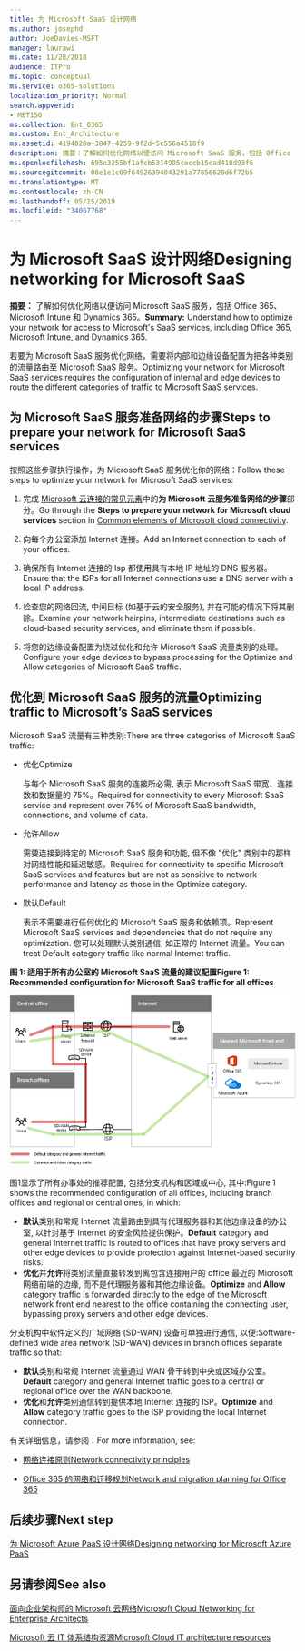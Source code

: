 ```yaml
---
title: 为 Microsoft SaaS 设计网络
ms.author: josephd
author: JoeDavies-MSFT
manager: laurawi
ms.date: 11/28/2018
audience: ITPro
ms.topic: conceptual
ms.service: o365-solutions
localization_priority: Normal
search.appverid:
- MET150
ms.collection: Ent_O365
ms.custom: Ent_Architecture
ms.assetid: 4194020a-3847-4259-9f2d-5c556a4510f9
description: 摘要：了解如何优化网络以便访问 Microsoft SaaS 服务，包括 Office 365、Microsoft Intune 和 Dynamics 365。
ms.openlocfilehash: 695e3255bf1afcb5314985caccb15ead410d93f6
ms.sourcegitcommit: 08e1e1c09f64926394043291a77856620d6f72b5
ms.translationtype: MT
ms.contentlocale: zh-CN
ms.lasthandoff: 05/15/2019
ms.locfileid: "34067768"
---
```

# <a name="designing-networking-for-microsoft-saas"></a><span data-ttu-id="ad5f1-103">为 Microsoft SaaS 设计网络</span><span class="sxs-lookup"><span data-stu-id="ad5f1-103">Designing networking for Microsoft SaaS</span></span>

 <span data-ttu-id="ad5f1-104">**摘要：** 了解如何优化网络以便访问 Microsoft SaaS 服务，包括 Office 365、Microsoft Intune 和 Dynamics 365。</span><span class="sxs-lookup"><span data-stu-id="ad5f1-104">**Summary:** Understand how to optimize your network for access to Microsoft's SaaS services, including Office 365, Microsoft Intune, and Dynamics 365.</span></span>
  
<span data-ttu-id="ad5f1-105">若要为 Microsoft SaaS 服务优化网络，需要将内部和边缘设备配置为把各种类别的流量路由至 Microsoft SaaS 服务。</span><span class="sxs-lookup"><span data-stu-id="ad5f1-105">Optimizing your network for Microsoft SaaS services requires the configuration of internal and edge devices to route the different categories of traffic to Microsoft SaaS services.</span></span>
  
## <a name="steps-to-prepare-your-network-for-microsoft-saas-services"></a><span data-ttu-id="ad5f1-106">为 Microsoft SaaS 服务准备网络的步骤</span><span class="sxs-lookup"><span data-stu-id="ad5f1-106">Steps to prepare your network for Microsoft SaaS services</span></span>

<span data-ttu-id="ad5f1-107">按照这些步骤执行操作，为 Microsoft SaaS 服务优化你的网络：</span><span class="sxs-lookup"><span data-stu-id="ad5f1-107">Follow these steps to optimize your network for Microsoft SaaS services:</span></span>
  
1. <span data-ttu-id="ad5f1-108">完成 [Microsoft 云连接的常见元素](common-elements-of-microsoft-cloud-connectivity.md)中的**为 Microsoft 云服务准备网络的步骤**部分。</span><span class="sxs-lookup"><span data-stu-id="ad5f1-108">Go through the **Steps to prepare your network for Microsoft cloud services** section in [Common elements of Microsoft cloud connectivity](common-elements-of-microsoft-cloud-connectivity.md).</span></span>
    
2. <span data-ttu-id="ad5f1-109">向每个办公室添加 Internet 连接。</span><span class="sxs-lookup"><span data-stu-id="ad5f1-109">Add an Internet connection to each of your offices.</span></span>
    
3. <span data-ttu-id="ad5f1-110">确保所有 Internet 连接的 Isp 都使用具有本地 IP 地址的 DNS 服务器。</span><span class="sxs-lookup"><span data-stu-id="ad5f1-110">Ensure that the ISPs for all Internet connections use a DNS server with a local IP address.</span></span>
    
4. <span data-ttu-id="ad5f1-111">检查您的网络回流, 中间目标 (如基于云的安全服务), 并在可能的情况下将其删除。</span><span class="sxs-lookup"><span data-stu-id="ad5f1-111">Examine your network hairpins, intermediate destinations such as cloud-based security services, and eliminate them if possible.</span></span>
    
5. <span data-ttu-id="ad5f1-112">将您的边缘设备配置为绕过优化和允许 Microsoft SaaS 流量类别的处理。</span><span class="sxs-lookup"><span data-stu-id="ad5f1-112">Configure your edge devices to bypass processing for the Optimize and Allow categories of Microsoft SaaS traffic.</span></span>

## <a name="optimizing-traffic-to-microsofts-saas-services"></a><span data-ttu-id="ad5f1-113">优化到 Microsoft SaaS 服务的流量</span><span class="sxs-lookup"><span data-stu-id="ad5f1-113">Optimizing traffic to Microsoft’s SaaS services</span></span>    

<span data-ttu-id="ad5f1-114">Microsoft SaaS 流量有三种类别:</span><span class="sxs-lookup"><span data-stu-id="ad5f1-114">There are three categories of Microsoft SaaS traffic:</span></span>

- <span data-ttu-id="ad5f1-115">优化</span><span class="sxs-lookup"><span data-stu-id="ad5f1-115">Optimize</span></span>

  <span data-ttu-id="ad5f1-116">与每个 Microsoft SaaS 服务的连接所必需, 表示 Microsoft SaaS 带宽、连接数和数据量的 75%。</span><span class="sxs-lookup"><span data-stu-id="ad5f1-116">Required for connectivity to every Microsoft SaaS service and represent over 75% of Microsoft SaaS bandwidth, connections, and volume of data.</span></span>

- <span data-ttu-id="ad5f1-117">允许</span><span class="sxs-lookup"><span data-stu-id="ad5f1-117">Allow</span></span>

  <span data-ttu-id="ad5f1-118">需要连接到特定的 Microsoft SaaS 服务和功能, 但不像 "优化" 类别中的那样对网络性能和延迟敏感。</span><span class="sxs-lookup"><span data-stu-id="ad5f1-118">Required for connectivity to specific Microsoft SaaS services and features but are not as sensitive to network performance and latency as those in the Optimize category.</span></span>

- <span data-ttu-id="ad5f1-119">默认</span><span class="sxs-lookup"><span data-stu-id="ad5f1-119">Default</span></span>

  <span data-ttu-id="ad5f1-120">表示不需要进行任何优化的 Microsoft SaaS 服务和依赖项。</span><span class="sxs-lookup"><span data-stu-id="ad5f1-120">Represent Microsoft SaaS services and dependencies that do not require any optimization.</span></span> <span data-ttu-id="ad5f1-121">您可以处理默认类别通信, 如正常的 Internet 流量。</span><span class="sxs-lookup"><span data-stu-id="ad5f1-121">You can treat Default category traffic like normal Internet traffic.</span></span>


<span data-ttu-id="ad5f1-122">**图 1: 适用于所有办公室的 Microsoft SaaS 流量的建议配置**</span><span class="sxs-lookup"><span data-stu-id="ad5f1-122">**Figure 1: Recommended configuration for Microsoft SaaS traffic for all offices**</span></span>

![图 1: 适用于所有办公室的 Microsoft SaaS 流量的建议配置](media/Network-Poster/SaaS1.png)

<span data-ttu-id="ad5f1-124">图1显示了所有办事处的推荐配置, 包括分支机构和区域或中心, 其中:</span><span class="sxs-lookup"><span data-stu-id="ad5f1-124">Figure 1 shows the recommended configuration of all offices, including branch offices and regional or central ones, in which:</span></span>

- <span data-ttu-id="ad5f1-125">**默认**类别和常规 Internet 流量路由到具有代理服务器和其他边缘设备的办公室, 以针对基于 Internet 的安全风险提供保护。</span><span class="sxs-lookup"><span data-stu-id="ad5f1-125">**Default** category and general Internet traffic is routed to offices that have proxy servers and other edge devices to provide protection against Internet-based security risks.</span></span>
- <span data-ttu-id="ad5f1-126">**优化**并**允许**将类别流量直接转发到离包含连接用户的 office 最近的 Microsoft 网络前端的边缘, 而不是代理服务器和其他边缘设备。</span><span class="sxs-lookup"><span data-stu-id="ad5f1-126">**Optimize** and **Allow** category traffic is forwarded directly to the edge of the Microsoft network front end nearest to the office containing the connecting user, bypassing proxy servers and other edge devices.</span></span>

<span data-ttu-id="ad5f1-127">分支机构中软件定义的广域网络 (SD-WAN) 设备可单独进行通信, 以便:</span><span class="sxs-lookup"><span data-stu-id="ad5f1-127">Software-defined wide area network (SD-WAN) devices in branch offices separate traffic so that:</span></span> 

- <span data-ttu-id="ad5f1-128">**默认**类别和常规 Internet 流量通过 WAN 骨干转到中央或区域办公室。</span><span class="sxs-lookup"><span data-stu-id="ad5f1-128">**Default** category and general Internet traffic goes to a central or regional office over the WAN backbone.</span></span> 
- <span data-ttu-id="ad5f1-129">**优化**和**允许**类别通信转到提供本地 Internet 连接的 ISP。</span><span class="sxs-lookup"><span data-stu-id="ad5f1-129">**Optimize** and **Allow** category traffic goes to the ISP providing the local Internet connection.</span></span>
  
<span data-ttu-id="ad5f1-130">有关详细信息，请参阅：</span><span class="sxs-lookup"><span data-stu-id="ad5f1-130">For more information, see:</span></span>
  
- [<span data-ttu-id="ad5f1-131">网络连接原则</span><span class="sxs-lookup"><span data-stu-id="ad5f1-131">Network connectivity principles</span></span>](https://aka.ms/expressrouteoffice365)

- [<span data-ttu-id="ad5f1-132">Office 365 的网络和迁移规划</span><span class="sxs-lookup"><span data-stu-id="ad5f1-132">Network and migration planning for Office 365</span></span>](https://aka.ms/tune)
    
## <a name="next-step"></a><span data-ttu-id="ad5f1-133">后续步骤</span><span class="sxs-lookup"><span data-stu-id="ad5f1-133">Next step</span></span>

[<span data-ttu-id="ad5f1-134">为 Microsoft Azure PaaS 设计网络</span><span class="sxs-lookup"><span data-stu-id="ad5f1-134">Designing networking for Microsoft Azure PaaS</span></span>](designing-networking-for-microsoft-azure-paas.md)
    
## <a name="see-also"></a><span data-ttu-id="ad5f1-135">另请参阅</span><span class="sxs-lookup"><span data-stu-id="ad5f1-135">See also</span></span>

[<span data-ttu-id="ad5f1-136">面向企业架构师的 Microsoft 云网络</span><span class="sxs-lookup"><span data-stu-id="ad5f1-136">Microsoft Cloud Networking for Enterprise Architects</span></span>](microsoft-cloud-networking-for-enterprise-architects.md)
  
[<span data-ttu-id="ad5f1-137">Microsoft 云 IT 体系结构资源</span><span class="sxs-lookup"><span data-stu-id="ad5f1-137">Microsoft Cloud IT architecture resources</span></span>](microsoft-cloud-it-architecture-resources.md)

